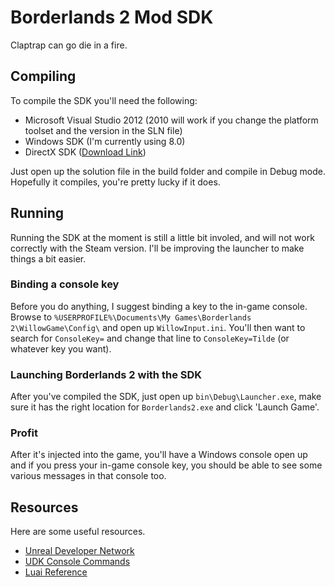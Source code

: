 Borderlands 2 Mod SDK
=====================

Claptrap can go die in a fire.

Compiling
---------

To compile the SDK you'll need the following:

* Microsoft Visual Studio 2012 (2010 will work if you change the platform toolset and the version in the SLN file)
* Windows SDK (I'm currently using 8.0)
* DirectX SDK ([Download Link](https://www.microsoft.com/en-au/download/details.aspx?id=6812))

Just open up the solution file in the build folder and compile in Debug mode. Hopefully it compiles, you're pretty lucky if it does.

Running
-------

Running the SDK at the moment is still a little bit involed, and will not work correctly with the Steam version. I'll be improving the launcher to make things a bit easier. 

### Binding a console key

Before you do anything, I suggest binding a key to the in-game console. 
Browse to `%USERPROFILE%\Documents\My Games\Borderlands 2\WillowGame\Config\` and open up `WillowInput.ini`.
You'll then want to search for `ConsoleKey=` and change that line to `ConsoleKey=Tilde` (or whatever key you want).

### Launching Borderlands 2 with the SDK

After you've compiled the SDK, just open up `bin\Debug\Launcher.exe`, make sure it has the right location for `Borderlands2.exe` and click 'Launch Game'.

### Profit

After it's injected into the game, you'll have a Windows console open up and if you press your in-game console key, you should be able to see some various messages in that console too.

Resources
---------

Here are some useful resources.

* [Unreal Developer Network](http://udn.epicgames.com)
* [UDK Console Commands](http://udn.epicgames.com/Three/ConsoleCommands.html)
* [Luai Reference](http://pgl.yoyo.org/luai/i/_)